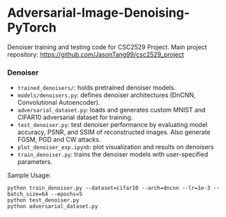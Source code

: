 # Adversarial-Image-Denoising-PyTorch

Denoiser training and testing code for CSC2529 Project. Main project repository: https://github.com/JasonTang99/csc2529_project

### Denoiser
- ```trained_denoisers/```: holds pretrained denoiser models.
- ```models/denoisers.py```: defines denoiser architectures (DnCNN, Convolutional Autoencoder).
- ```adversarial_dataset.py```: loads and generates custom MNIST and CIFAR10 adversarial dataset for training.
- ```test_denoiser.py```: test denoiser performance by evaluating model accuracy, PSNR, and SSIM of reconstructed images. Also generate FGSM, PGD and CW attacks.
- ```plot_denoiser_exp.ipynb```: plot visualization and results on denoisers
- ```train_denoiser.py```: trains the denoiser models with user-specified parameters. 

Sample Usage:
```
python train_denoiser.py --dataset=cifar10 --arch=dncnn --lr=1e-3 --batch_size=64 --epochs=5
python test_denoiser.py
python adversarial_dataset.py
```
